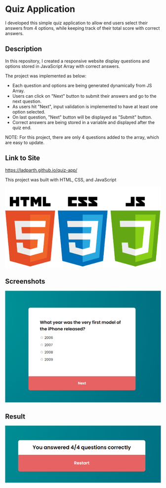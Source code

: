 # Quiz Application

I developed this simple quiz application to allow end users select their answers from 4 options, while keeping track of their total score with correct answers.

## Description

In this repository, I created a responsive website display questions and options stored in JavaScript Array with correct answers. 

The project was implemented as below:
- Each question and options are being generated dynamically from JS Array.
- Users can click on "Next" button to submit their answers and go to the next question.
- As users hit "Next", input validation is implemented to have at least one option selected.
- On last question, "Next" button will be displayed as "Submit" button.
- Correct answers are being stored in a variable and displayed after the quiz end.

NOTE: For this project, there are only 4 questions added to the array, which are easy to update.

## Link to Site

https://ladparth.github.io/quiz-app/

This project was built with HTML, CSS, and JavaScript

![tech-stack](./images/html-css-js.png)

## Screenshots

![pass-generator](./images/quiz-app.png)

## Result

![pass-generator-res](./images/quiz-app-res.png)